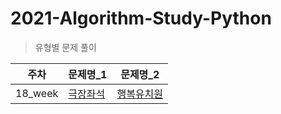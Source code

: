 # 2021-Algorithm-Study-Python

> 유형별 문제 풀이

| 주차 | 문제명_1 | 문제명_2 |
| --- | ------ | ----- |
| 18_week | [극장좌석](https://jjuyaa.tistory.com/210) | [행복유치원](https://jjuyaa.tistory.com/211) |